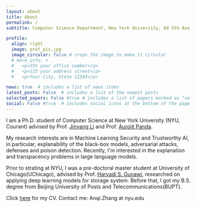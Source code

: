 ```yaml
---
layout: about
title: About
permalink: /
subtitle: Computer Science Department, New York University, 60 5th Ave, New York, NY, 10011 #<a href='#'>Affiliations</a>. Address. Contacts. Moto. Etc.

profile:
  align: right
  image: prof_pic.jpg
  image_circular: false # crops the image to make it circular
  # more_info: >
  #   <p>555 your office number</p>
  #   <p>123 your address street</p>
  #   <p>Your City, State 12345</p>

news: true  # includes a list of news items
latest_posts: False  # includes a list of the newest posts
selected_papers: False #true # includes a list of papers marked as "selected={true}"
social: False #true  # includes social icons at the bottom of the page
---
```


I am a Ph.D. student of Computer Science at New York University (NYU, Courant) advised by Prof. [Jinyang Li](https://cims.nyu.edu/people/profiles/LI_Jinyang.html) and Prof. [Aurojit Panda](https://cs.nyu.edu/~apanda/).

My research interests are in Machine Learning Security and Trustworthy AI, in particular, explanability of the black-box models, adversarial attacks, defenses and poison detection. Recently, I'm interested in the explanation and transpacency problems in large language models.

Prior to strating at NYU, I was a pre-doctoral master student at University of Chicago(UChicago), advised by Prof. [Haryadi S. Gunawi](https://people.cs.uchicago.edu/~haryadi/), researched on applying deep learning models for storage system. Before that, I got my B.S. degree from Beijing University of Posts and Telecommunications(BUPT).

Click [here](https://drive.google.com/file/d/10wgcOJ12Q_lRiM4UD1ZlHPgdtSUKbMyJ/view?usp=sharing) for my CV. Contact me: Anqi.Zhang at nyu.edu

<!-- Write your biography here. Tell the world about yourself. Link to your favorite [subreddit](http://reddit.com). You can put a picture in, too. The code is already in, just name your picture `prof_pic.jpg` and put it in the `img/` folder.

Put your address / P.O. box / other info right below your picture. You can also disable any of these elements by editing `profile` property of the YAML header of your `_pages/about.md`. Edit `_bibliography/papers.bib` and Jekyll will render your [publications page](/al-folio/publications/) automatically.

Link to your social media connections, too. This theme is set up to use [Font Awesome icons](https://fontawesome.com/) and [Academicons](https://jpswalsh.github.io/academicons/), like the ones below. Add your Facebook, Twitter, LinkedIn, Google Scholar, or just disable all of them. -->